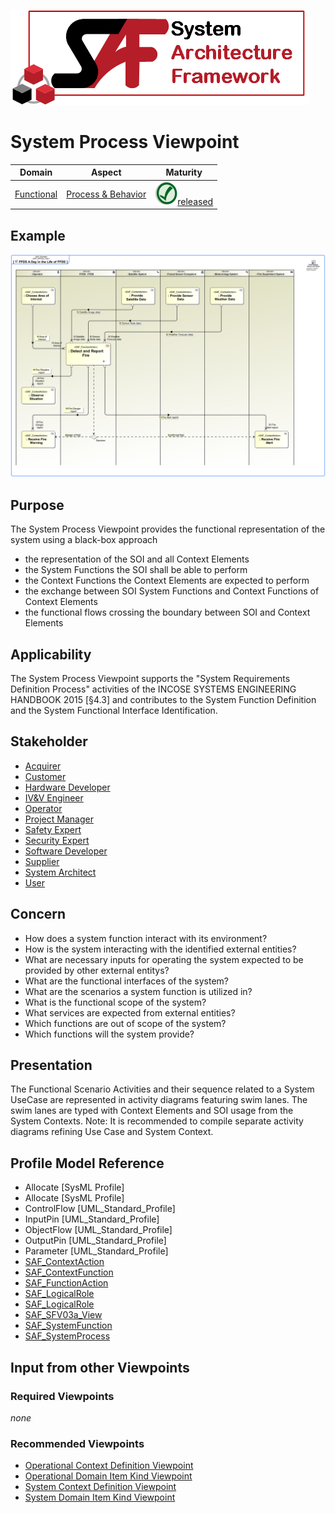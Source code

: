![System Architecture Framework](../diagrams/Logo_SAF.png)
# System Process Viewpoint
|**Domain**|**Aspect**|**Maturity**|
| --- | --- | --- |
|[Functional](../domains.md#Domain-Functional)|[Process & Behavior](../aspects.md#Aspect-Process-&-Behavior)|![Released](../diagrams/Symbol_confirmed.svg.png )[released](../using-saf/maturity.md#released)|
## Example
![FFDS A Day in the Life of FFDS](../diagrams/FFDS-A-Day-in-the-Life-of-FFDS.svg)
## Purpose
The System Process Viewpoint provides the functional representation of the system using a black-box approach
* the representation of the SOI and all Context Elements
* the System Functions the SOI shall be able to perform
* the Context Functions the Context Elements are expected to perform
* the exchange between SOI System Functions and Context Functions of Context Elements
* the functional flows crossing the boundary between SOI and Context Elements

## Applicability
The System Process Viewpoint supports the "System Requirements Definition Process" activities of the INCOSE SYSTEMS ENGINEERING HANDBOOK 2015 [§4.3] and contributes to the System Function Definition and the System Functional Interface Identification.
## Stakeholder
* [Acquirer](../stakeholders.md#Acquirer)
* [Customer](../stakeholders.md#Customer)
* [Hardware Developer](../stakeholders.md#Hardware-Developer)
* [IV&V Engineer](../stakeholders.md#IV&V-Engineer)
* [Operator](../stakeholders.md#Operator)
* [Project Manager](../stakeholders.md#Project-Manager)
* [Safety Expert](../stakeholders.md#Safety-Expert)
* [Security Expert](../stakeholders.md#Security-Expert)
* [Software Developer](../stakeholders.md#Software-Developer)
* [Supplier](../stakeholders.md#Supplier)
* [System Architect](../stakeholders.md#System-Architect)
* [User](../stakeholders.md#User)
## Concern
* How does a system function interact with its environment?
* How is the system interacting with the identified external entities?
* What are necessary inputs for operating the system expected to be provided by other external entitys?
* What are the functional interfaces of the system?
* What are the scenarios a system function is utilized in?
* What is the functional scope of the system?
* What services are expected from external entities?
* Which functions are out of scope of the system?
* Which functions will the system provide?
## Presentation
The Functional Scenario Activities and their sequence related to a System UseCase are represented in activity diagrams featuring swim lanes. The swim lanes are typed with Context Elements and SOI usage from the System Contexts. 
Note: It is recommended to compile separate activity diagrams refining Use Case and System Context.

## Profile Model Reference
* Allocate [SysML Profile]
* Allocate [SysML Profile]
* ControlFlow [UML_Standard_Profile]
* InputPin [UML_Standard_Profile]
* ObjectFlow [UML_Standard_Profile]
* OutputPin [UML_Standard_Profile]
* Parameter [UML_Standard_Profile]
* [SAF_ContextAction](../stereotypes.md#SAF_ContextAction)
* [SAF_ContextFunction](../stereotypes.md#SAF_ContextFunction)
* [SAF_FunctionAction](../stereotypes.md#SAF_FunctionAction)
* [SAF_LogicalRole](../stereotypes.md#SAF_LogicalRole)
* [SAF_LogicalRole](../stereotypes.md#SAF_LogicalRole)
* [SAF_SFV03a_View](../stereotypes.md#SAF_SFV03a_View)
* [SAF_SystemFunction](../stereotypes.md#SAF_SystemFunction)
* [SAF_SystemProcess](../stereotypes.md#SAF_SystemProcess)
## Input from other Viewpoints
### Required Viewpoints
*none*
### Recommended Viewpoints
* [Operational Context Definition Viewpoint](Operational-Context-Definition-Viewpoint.md)
* [Operational Domain Item Kind Viewpoint](Operational-Domain-Item-Kind-Viewpoint.md)
* [System Context Definition Viewpoint](System-Context-Definition-Viewpoint.md)
* [System Domain Item Kind Viewpoint](System-Domain-Item-Kind-Viewpoint.md)
